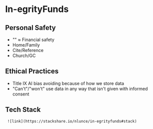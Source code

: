# In-egrityFunds

## Personal Safety

   - "" $\approx$ Financial safety
   - Home/Family
   - Cite/Reference
   - Church/GC

## Ethical Practices

   - Title IX AI bias avoiding because of how we store data
   - "Can't"/"won't" use data in any way that isn't given with informed consent
     
## Tech Stack

     ![link](https://stackshare.io/nlunce/in-egrityfunds#stack)

